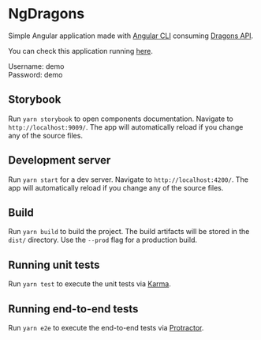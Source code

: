 # NgDragons

Simple Angular application made with [Angular CLI](https://github.com/angular/angular-cli) consuming [Dragons API](https://dragons-api.herokuapp.com/).

You can check this application running [here](http://ng-dragons.now.sh).

Username: demo <br/>
Password: demo

## Storybook

Run `yarn storybook` to open components documentation. Navigate to `http://localhost:9009/`. The app will automatically reload if you change any of the source files.

## Development server

Run `yarn start` for a dev server. Navigate to `http://localhost:4200/`. The app will automatically reload if you change any of the source files.

## Build

Run `yarn build` to build the project. The build artifacts will be stored in the `dist/` directory. Use the `--prod` flag for a production build.

## Running unit tests

Run `yarn test` to execute the unit tests via [Karma](https://karma-runner.github.io).

## Running end-to-end tests

Run `yarn e2e` to execute the end-to-end tests via [Protractor](http://www.protractortest.org/).
